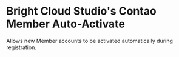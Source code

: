 # Bright Cloud Studio's Contao Member Auto-Activate
Allows new Member accounts to be activated automatically during registration.
